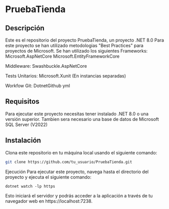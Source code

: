 # PruebaTienda

## Descripción
Este es el repositorio del proyecto PruebaTienda, un proyecto .NET 8.0
Para este proyecto se han utilizado metodologias "Best Practices" para proyectos de Microsoft.
Se han utilizado los siguientes Frameworks:
Microsoft.AspNetCore
Microsoft.EntityFrameworkCore

Middleware:
Swashbuckle.AspNetCore

Tests Unitarios:
Microsoft.Xunit (En instancias separadas)

Workfow Git:
DotnetGithub yml

## Requisitos
Para ejecutar este proyecto necesitas tener instalado .NET 8.0 o una versión superior.
Tambien sera necesario una base de datos de Microsoft SQL Server (V2022)

## Instalación
Clona este repositorio en tu máquina local usando el siguiente comando:

```bash
git clone https://github.com/tu_usuario/PruebaTienda.git
```
Ejecución
Para ejecutar este proyecto, navega hasta el directorio del proyecto y ejecuta el siguiente comando:
```
dotnet watch -lp https
```
Esto iniciará el servidor y podrás acceder a la aplicación a través de tu navegador web en https://localhost:7238.


